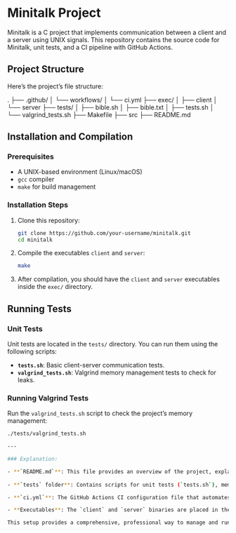 # Minitalk Project

Minitalk is a C project that implements communication between a client and a server using UNIX signals. This repository contains the source code for Minitalk, unit tests, and a CI pipeline with GitHub Actions.

## Project Structure

Here’s the project’s file structure:

.
├── .github/
│   └── workflows/
│       └── ci.yml
├── exec/
│   ├── client
│   └── server
├── tests/
│   ├── bible.sh
│   ├── bible.txt
│   ├── tests.sh
│   └── valgrind_tests.sh
├── Makefile
├── src
├── README.md


## Installation and Compilation

### Prerequisites

- A UNIX-based environment (Linux/macOS)
- `gcc` compiler
- `make` for build management

### Installation Steps

1. Clone this repository:

    ```bash
    git clone https://github.com/your-username/minitalk.git
    cd minitalk
    ```

2. Compile the executables `client` and `server`:

    ```bash
    make
    ```

3. After compilation, you should have the `client` and `server` executables inside the `exec/` directory.

## Running Tests

### Unit Tests

Unit tests are located in the `tests/` directory. You can run them using the following scripts:

- **`tests.sh`**: Basic client-server communication tests.
- **`valgrind_tests.sh`**: Valgrind memory management tests to check for leaks.

### Running Valgrind Tests

Run the `valgrind_tests.sh` script to check the project’s memory management:

```bash
./tests/valgrind_tests.sh

---

### Explanation:

- **`README.md`**: This file provides an overview of the project, explaining the file structure, the build process, testing, and CI setup.
  
- **`tests` folder**: Contains scripts for unit tests (`tests.sh`), memory management tests using Valgrind (`valgrind_tests.sh`), and setup files like `bible.sh` and `bible.txt`.

- **`ci.yml`**: The GitHub Actions CI configuration file that automates compilation and test execution upon each push to the `main` branch.

- **Executables**: The `client` and `server` binaries are placed in the `exec/` directory after running `make`.

This setup provides a comprehensive, professional way to manage and run the project, along with automatic testing using GitHub Actions.
